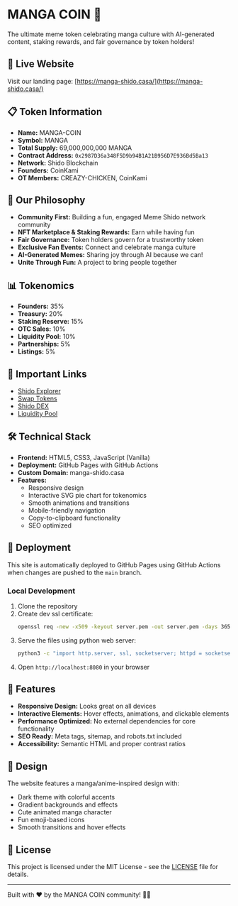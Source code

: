 # MANGA COIN 🎌

The ultimate meme token celebrating manga culture with AI-generated content, staking rewards, and fair governance by token holders!

## 🚀 Live Website

Visit our landing page: [https://manga-shido.casa/](https://manga-shido.casa/)

## 📋 Token Information

- **Name:** MANGA-COIN
- **Symbol:** MANGA
- **Total Supply:** 69,000,000,000 MANGA
- **Contract Address:** `0x2987D36a348F5D9b94B1A21B956D7E936Bd5Ba13`
- **Network:** Shido Blockchain
- **Founders:** CoinKami
- **OT Members:** CREAZY-CHICKEN, CoinKami

## 🎯 Our Philosophy

- **Community First:** Building a fun, engaged Meme Shido network community
- **NFT Marketplace & Staking Rewards:** Earn while having fun
- **Fair Governance:** Token holders govern for a trustworthy token
- **Exclusive Fan Events:** Connect and celebrate manga culture
- **AI-Generated Memes:** Sharing joy through AI because we can!
- **Unite Through Fun:** A project to bring people together

## 📊 Tokenomics

- **Founders:** 35%
- **Treasury:** 20%
- **Staking Reserve:** 15%
- **OTC Sales:** 10%
- **Liquidity Pool:** 10%
- **Partnerships:** 5%
- **Listings:** 5%

## 🔗 Important Links

- [Shido Explorer](https://shidoscan.net/token/0x2987D36a348F5D9b94B1A21B956D7E936Bd5Ba13)
- [Swap Tokens](https://pool.shido.io/swap)
- [Shido DEX](https://app.shido.io/)
- [Liquidity Pool](https://pool.shido.io/pools)

## 🛠️ Technical Stack

- **Frontend:** HTML5, CSS3, JavaScript (Vanilla)
- **Deployment:** GitHub Pages with GitHub Actions
- **Custom Domain:** manga-shido.casa
- **Features:**
  - Responsive design
  - Interactive SVG pie chart for tokenomics
  - Smooth animations and transitions
  - Mobile-friendly navigation
  - Copy-to-clipboard functionality
  - SEO optimized

## 🚀 Deployment

This site is automatically deployed to GitHub Pages using GitHub Actions when changes are pushed to the `main` branch.

### Local Development

1. Clone the repository
2. Create dev ssl certificate:
   ```bash
   openssl req -new -x509 -keyout server.pem -out server.pem -days 365 -nodes -subj "/C=KY/ST=Grand Cayman/L=George Town/O=MANGA-COIN/OU=Development/CN=localhost" -addext "subjectAltName=DNS:localhost,IP:127.0.0.1,IP:::1"
   ```
3. Serve the files using python web server:
   ```bash
   python3 -c "import http.server, ssl, socketserver; httpd = socketserver.TCPServer(('', 8080), http.server.SimpleHTTPRequestHandler); httpd.socket = ssl.wrap_socket(httpd.socket, certfile='./server.pem', server_side=True); print('🚀 HTTPS Server: https://localhost:8080'); httpd.serve_forever()"
   ```
4. Open `http://localhost:8080` in your browser

## 📱 Features

- **Responsive Design:** Looks great on all devices
- **Interactive Elements:** Hover effects, animations, and clickable elements
- **Performance Optimized:** No external dependencies for core functionality
- **SEO Ready:** Meta tags, sitemap, and robots.txt included
- **Accessibility:** Semantic HTML and proper contrast ratios

## 🎨 Design

The website features a manga/anime-inspired design with:
- Dark theme with colorful accents
- Gradient backgrounds and effects
- Cute animated manga character
- Fun emoji-based icons
- Smooth transitions and hover effects

## 📄 License

This project is licensed under the MIT License - see the [LICENSE](LICENSE) file for details.

---

Built with ❤️ by the MANGA COIN community! 🚀🌙